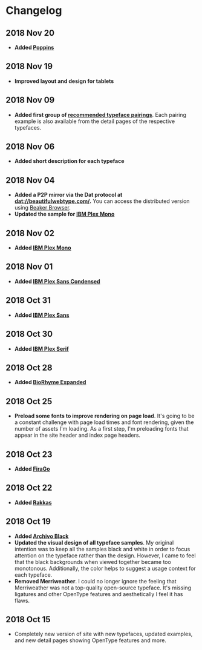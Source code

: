 # Changelog

## 2018 Nov 20
* **Added [Poppins](https://beautifulwebtype.com/poppins/)**

## 2018 Nov 19
* **Improved layout and design for tablets**

## 2018 Nov 09
* **Added first group of [recommended typeface pairings](https://beautifulwebtype.com/pairings/)**. Each pairing example is also available from the detail pages of the respective typefaces.

## 2018 Nov 06
* **Added short description for each typeface**

## 2018 Nov 04
* **Added a P2P mirror via the Dat protocol at [dat://beautifulwebtype.com/](dat://beautifulwebtype.com/).** You can access the distributed version using [Beaker Browser](https://beakerbrowser.com).
* **Updated the sample for [IBM Plex Mono](https://beautifulwebtype.com/ibm-plex-mono/)**

## 2018 Nov 02
* **Added [IBM Plex Mono](https://beautifulwebtype.com/ibm-plex-mono/)**

## 2018 Nov 01
* **Added [IBM Plex Sans Condensed](https://beautifulwebtype.com/ibm-plex-sans-condensed/)**

## 2018 Oct 31
* **Added [IBM Plex Sans](https://beautifulwebtype.com/ibm-plex-sans/)**

## 2018 Oct 30
* **Added [IBM Plex Serif](https://beautifulwebtype.com/ibm-plex-serif/)**

## 2018 Oct 28
* **Added [BioRhyme Expanded](https://beautifulwebtype.com/biorhyme-expanded/)**

## 2018 Oct 25
* **Preload some fonts to improve rendering on page load**. It's going to be a constant challenge with page load times and font rendering, given the number of assets I'm loading. As a first step, I'm preloading fonts that appear in the site header and index page headers.

## 2018 Oct 23
* **Added [FiraGo](https://beautifulwebtype.com/firago/)**

## 2018 Oct 22
* **Added [Rakkas](https://beautifulwebtype.com/rakkas/)**

## 2018 Oct 19
* **Added [Archivo Black](https://beautifulwebtype.com/archivo-black/)**
* **Updated the visual design of all typeface samples**. My original intention was to keep all the samples black and white in order to focus attention on the typeface rather than the design. However, I came to feel that the black backgrounds when viewed together became too monotonous. Additionally, the color helps to suggest a usage context for each typeface.
* **Removed Merriweather**. I could no longer ignore the feeling that Merriweather was not a top-quality open-source typeface. It's missing ligatures and other OpenType features and aesthetically I feel it has flaws.

## 2018 Oct 15
* Completely new version of site with new typefaces, updated examples, and new detail pages showing OpenType features and more.
